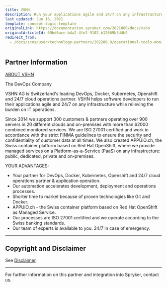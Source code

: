 ```yaml
---
title: VSHN
description: Run your applications agile and 24/7 on any infrastructure by integrating VSHN into the Spryker Commerce OS.
last_updated: Jun 16, 2021
template: concept-topic-template
originalLink: https://documentation.spryker.com/2021080/docs/vshn
originalArticleId: 69bd6ace-b4a2-4fe2-9102-b12669b3d4b9
redirect_from:
  - /docs/scos/user/technology-partners/202200.0/operational-tools-monitoring-legal-etc/vshn.html
---
```


## Partner Information

[ABOUT VSHN](https://vshn.ch/)

The DevOps Company

VSHN AG is Switzerland's leading DevOps, Docker, Kubernetes, Openshift and 24/7 cloud operations partner. VSHN helps software developers to run their applications agile and 24/7 on any infrastructure while relieving the burden on IT operations.

Since 2014 we support 300 customers & partners operating over 900 servers in 20 different clouds and on-premises with more than 62000 combined monitored services. We are ISO 27001 certified and work in accordance with the strict FINMA guidelines to ensure the security and confidentiality of customer data at all times. We also created APPUiO.ch, the Swiss container platform based on Red Hat OpenShift, where we provide managed services on a Platform-as-a-Service (PaaS) on any infrastructure: public, dedicated, private and on-premises.

YOUR ADVANTAGES:
- Your partner for DevOps, Docker, Kubernetes, Openshift and 24/7 cloud operations partner & application operation.
- Our automation accelerates development, deployment and operations processes.
- Shorter time to market because of proven technologies like Git and Docker.
- APPUiO.ch - the Swiss container platform based on Red Hat OpenShift as Managed Service.
- Our processes are ISO 27001 certified and we operate according to the Swiss banking standards.
- Our team of experts is available to you. 24/7 in case of emergency.

---

## Copyright and Disclaimer

See [Disclaimer](https://github.com/spryker/spryker-documentation).

---

For further information on this partner and integration into Spryker,  contact us.

<div class="hubspot-form js-hubspot-form" data-portal-id="2770802" data-form-id="163e11fb-e833-4638-86ae-a2ca4b929a41" id="hubspot-1"></div>
